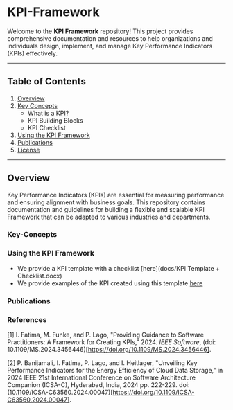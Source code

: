 # KPI-Framework

Welcome to the **KPI Framework** repository! This project provides comprehensive documentation and resources to help organizations and individuals design, implement, and manage Key Performance Indicators (KPIs) effectively.

---

## Table of Contents

1. [Overview](#overview)
2. [Key Concepts](#key-concepts)
   - What is a KPI?
   - KPI Building Blocks
   - KPI Checklist
3. [Using the KPI Framework](#using-the-kpi-framework)
4. [Publications](#publications)
5. [License](LICENSE.md)

---

## Overview

Key Performance Indicators (KPIs) are essential for measuring performance and ensuring alignment with business goals. This repository contains documentation and guidelines for building a flexible and scalable KPI Framework that can be adapted to various industries and departments.

### Key-Concepts


### Using the KPI Framework

- We provide a KPI template with a checklist [here](docs/KPI Template + Checklist.docx) 
- We provide examples of the KPI created using this template [here](docs/Examples.pdf)

### Publications

### References

[1] I. Fatima, M. Funke, and P. Lago, "Providing Guidance to Software Practitioners: A Framework for Creating KPIs," 2024. *IEEE Software*, (doi: 10.1109/MS.2024.3456446)[https://doi.org/10.1109/MS.2024.3456446].

[2] P. Banijamali, I. Fatima, P. Lago, and I. Heitlager, "Unveiling Key Performance Indicators for the Energy Efficiency of Cloud Data Storage," in 2024 IEEE 21st International Conference on Software Architecture Companion (ICSA-C), Hyderabad, India, 2024 pp. 222-229.
doi: (10.1109/ICSA-C63560.2024.00047)[https://doi.org/10.1109/ICSA-C63560.2024.00047].
